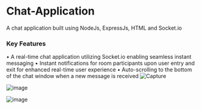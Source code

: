 
# Chat-Application
A chat application built using NodeJs, ExpressJs, HTML and Socket.io

### Key Features 
• A real-time chat application utilizing Socket.io enabling seamless instant messaging
• Instant notifications for room participants upon user entry and exit for enhanced real-time user experience
• Auto-scrolling to the bottom of the chat window when a new message is received
![Capture](https://github.com/ksh-97/Chat-Application/assets/97159706/b4318af9-9dd7-4094-a2af-667a0b0a7e8d)


![image](https://github.com/ksh-97/Chat-Application/assets/97159706/b40ad09e-4427-4115-a19e-849254879b45)


![image](https://github.com/ksh-97/Chat-Application/assets/97159706/08d279d1-275c-423a-83c5-f2cea5500ed7)
